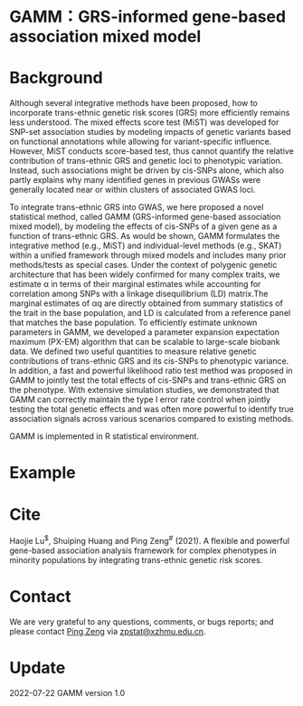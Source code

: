 # GAMM：GRS-informed gene-based association mixed model
# Background
Although several integrative methods have been proposed, how to incorporate trans-ethnic genetic risk scores (GRS) more efficiently remains less understood. The mixed effects score test (MiST) was developed for SNP-set association studies by modeling impacts of genetic variants based on functional annotations while allowing for variant-specific influence. However, MiST conducts score-based test, thus cannot quantify the relative contribution of trans-ethnic GRS and genetic loci to phenotypic variation. Instead, such associations might be driven by cis-SNPs alone, which also partly explains why many identified genes in previous GWASs were generally located near or within clusters of associated GWAS loci. 

To integrate trans-ethnic GRS into GWAS, we here proposed a novel statistical method, called GAMM (GRS-informed gene-based association mixed model), by modeling the effects of cis-SNPs of a given gene as a function of trans-ethnic GRS. As would be shown, GAMM formulates the integrative method (e.g., MiST) and individual-level methods (e.g., SKAT) within a unified framework through mixed models and includes many prior methods/tests as special cases. Under the context of polygenic genetic architecture that has been widely confirmed for many complex traits, we estimate α in terms of their marginal estimates while accounting for correlation among SNPs with a linkage disequilibrium (LD) matrix.The marginal estimates of αq are directly obtained from summary statistics of the trait in the base population, and LD is calculated from a reference panel that matches the base population. To efficiently estimate unknown parameters in GAMM, we developed a parameter expansion expectation maximum (PX-EM) algorithm that can be scalable to large-scale biobank data. We defined two useful quantities to measure relative genetic contributions of trans-ethnic GRS and its cis-SNPs to phenotypic variance. In addition, a fast and powerful likelihood ratio test method was proposed in GAMM to jointly test the total effects of cis-SNPs and trans-ethnic GRS on the phenotype. With extensive simulation studies, we demonstrated that GAMM can correctly maintain the type I error rate control when jointly testing the total genetic effects and was often more powerful to identify true association signals across various scenarios compared to existing methods.

GAMM is implemented in R statistical environment.
# Example

# Cite
Haojie Lu<sup>$</sup>, Shuiping Huang and Ping Zeng<sup>#</sup> (2021). A flexible and powerful gene-based association analysis framework for complex phenotypes in minority populations by integrating trans-ethnic genetic risk scores.

# Contact
We are very grateful to any questions, comments, or bugs reports; and please contact [Ping Zeng](https://github.com/biostatpzeng) via zpstat@xzhmu.edu.cn.

# Update
2022-07-22 GAMM version 1.0

